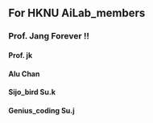 ## For HKNU AiLab_members

### Prof. Jang Forever !!
#### Prof. jk
#### Alu Chan
#### Sijo_bird Su.k
#### Genius_coding Su.j
